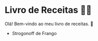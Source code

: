 # Livro de Receitas :man_cook:

Olá! Bem-vindo ao meu livro de receitas. :cookie:

- Strogonoff de Frango


